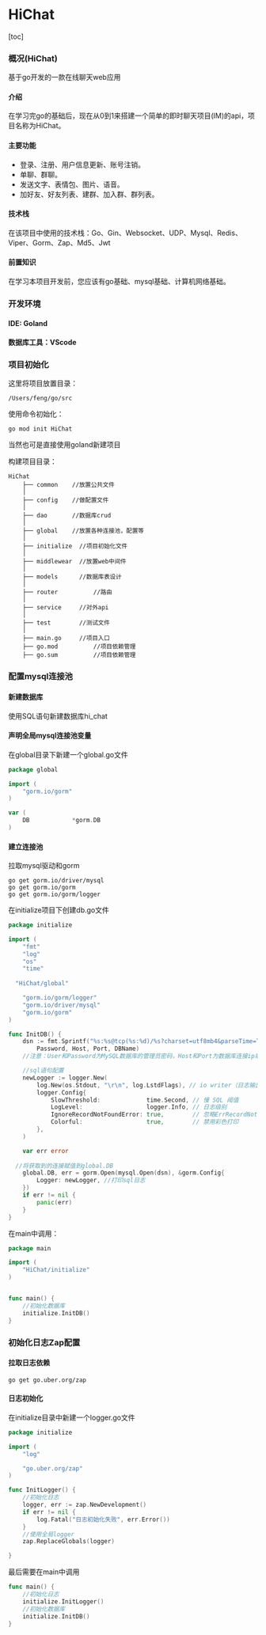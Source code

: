 # HiChat
[toc]

### 概况(HiChat)
基于go开发的一款在线聊天web应用

#### 介绍

在学习完go的基础后，现在从0到1来搭建一个简单的即时聊天项目(IM)的api，项目名称为HiChat。

#### 主要功能

* 登录、注册、用户信息更新、账号注销。
* 单聊、群聊。
* 发送文字、表情包、图片、语音。
* 加好友、好友列表、建群、加入群、群列表。

#### 技术栈

在该项目中使用的技术栈：Go、Gin、Websocket、UDP、Mysql、Redis、Viper、Gorm、Zap、Md5、Jwt

#### 前置知识

在学习本项目开发前，您应该有go基础、mysql基础、计算机网络基础。


###  开发环境

#### IDE: Goland

#### 数据库工具：VScode

### 项目初始化

这里将项目放置目录：

```
/Users/feng/go/src
```

使用命令初始化：

```shell
go mod init HiChat
```

当然也可是直接使用goland新建项目

构建项目目录：

```
HiChat   
    ├── common    //放置公共文件
    │  
    ├── config    //做配置文件
    │  
    ├── dao       //数据库crud
    │  
    ├── global    //放置各种连接池，配置等
    │   
    ├── initialize  //项目初始化文件
    │  
    ├── middlewear  //放置web中间件
    │ 
    ├── models      //数据库表设计
    │   
    ├── router   		//路由
    │   
    ├── service     //对外api
    │   
    ├── test        //测试文件
    │  
    ├── main.go     //项目入口
    ├── go.mod			//项目依赖管理
    ├── go.sum			//项目依赖管理
```



### 配置mysql连接池

#### 新建数据库

使用SQL语句新建数据库hi_chat

#### 声明全局mysql连接池变量

在global目录下新建一个global.go文件

```go
package global

import (
	"gorm.io/gorm"
)

var (
	DB            *gorm.DB
)
```

#### 建立连接池

拉取mysql驱动和gorm

```
go get gorm.io/driver/mysql
go get gorm.io/gorm
go get gorm.io/gorm/logger
```

在initialize项目下创建db.go文件

```go
package initialize

import (
	"fmt"
	"log"
	"os"
	"time"
  
  "HiChat/global"

	"gorm.io/gorm/logger"
	"gorm.io/driver/mysql"
	"gorm.io/gorm"
)

func InitDB() {
	dsn := fmt.Sprintf("%s:%s@tcp(%s:%d)/%s?charset=utf8mb4&parseTime=True&loc=Local", User,
		Password, Host, Port, DBName)
	//注意：User和Password为MySQL数据库的管理员密码，Host和Port为数据库连接ip端口，DBname为要连接的数据库

	//sql语句配置
	newLogger := logger.New(
		log.New(os.Stdout, "\r\n", log.LstdFlags), // io writer（日志输出的目标，前缀和日志包含的内容——译者注）
		logger.Config{
			SlowThreshold:             time.Second, // 慢 SQL 阈值
			LogLevel:                  logger.Info, // 日志级别
			IgnoreRecordNotFoundError: true,        // 忽略ErrRecordNotFound（记录未找到）错误
			Colorful:                  true,        // 禁用彩色打印
		},
	)

	var err error
  
  //将获取到的连接赋值到global.DB
	global.DB, err = gorm.Open(mysql.Open(dsn), &gorm.Config{
		Logger: newLogger, //打印sql日志
	})
	if err != nil {
		panic(err)
	}
}
```



在main中调用：

```go
package main

import (
	"HiChat/initialize"
)


func main() {
	//初始化数据库
	initialize.InitDB()
}
```



### 初始化日志Zap配置

#### 拉取日志依赖

```
go get go.uber.org/zap
```



#### 日志初始化

在initialize目录中新建一个logger.go文件

```go
package initialize

import (
	"log"

	"go.uber.org/zap"
)

func InitLogger() {
	//初始化日志
	logger, err := zap.NewDevelopment()
	if err != nil {
		log.Fatal("日志初始化失败", err.Error())
	}
	//使用全局logger
	zap.ReplaceGlobals(logger)

}
```

最后需要在main中调用

```go
func main() {
	//初始化日志
	initialize.InitLogger()
	//初始化数据库
	initialize.InitDB()
}
```



